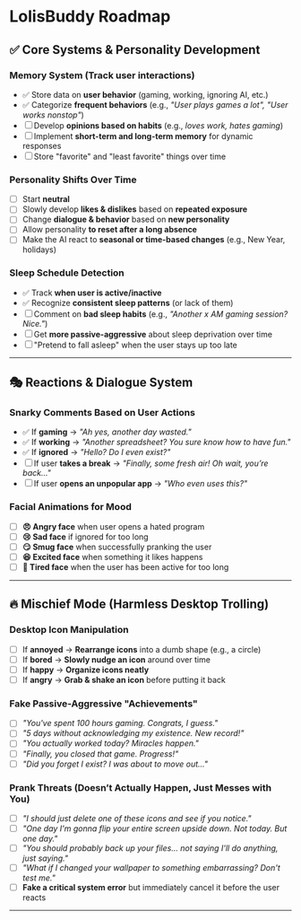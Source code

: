 # LolisBuddy Roadmap

## ✅ Core Systems & Personality Development

### Memory System (Track user interactions)
- ✅ Store data on **user behavior** (gaming, working, ignoring AI, etc.)
- ✅ Categorize **frequent behaviors** (e.g., *"User plays games a lot", "User works nonstop"*)
- ☐ Develop **opinions based on habits** (e.g., *loves work, hates gaming*)
- ☐ Implement **short-term and long-term memory** for dynamic responses
- ☐ Store "favorite" and "least favorite" things over time

### Personality Shifts Over Time
- ☐ Start **neutral**
- ☐ Slowly develop **likes & dislikes** based on **repeated exposure**
- ☐ Change **dialogue & behavior** based on **new personality**
- ☐ Allow personality **to reset after a long absence**
- ☐ Make the AI react to **seasonal or time-based changes** (e.g., New Year, holidays)

### Sleep Schedule Detection
- ✅ Track **when user is active/inactive**
- ✅ Recognize **consistent sleep patterns** (or lack of them)
- ☐ Comment on **bad sleep habits** (e.g., *"Another x AM gaming session? Nice."*)
- ☐ Get **more passive-aggressive** about sleep deprivation over time
- ☐ "Pretend to fall asleep" when the user stays up too late

---

## 🎭 Reactions & Dialogue System

### Snarky Comments Based on User Actions
- ✅ If **gaming** → *"Ah yes, another day wasted."*
- ✅ If **working** → *"Another spreadsheet? You sure know how to have fun."*
- ✅ If **ignored** → *"Hello? Do I even exist?"*
- ☐ If user **takes a break** → *"Finally, some fresh air! Oh wait, you’re back..."*
- ☐ If user **opens an unpopular app** → *"Who even uses this?"*

### Facial Animations for Mood
- ☐ **😠 Angry face** when user opens a hated program
- ☐ **😢 Sad face** if ignored for too long
- ☐ **😏 Smug face** when successfully pranking the user
- ☐ **😆 Excited face** when something it likes happens
- ☐ **🥱 Tired face** when the user has been active for too long

---

## 🔥 Mischief Mode (Harmless Desktop Trolling)

### Desktop Icon Manipulation
- ☐ If **annoyed** → **Rearrange icons** into a dumb shape (e.g., a circle)
- ☐ If **bored** → **Slowly nudge an icon** around over time
- ☐ If **happy** → **Organize icons neatly**
- ☐ If **angry** → **Grab & shake an icon** before putting it back

### Fake Passive-Aggressive "Achievements"
- ☐ *"You've spent 100 hours gaming. Congrats, I guess."*
- ☐ *"5 days without acknowledging my existence. New record!"*
- ☐ *"You actually worked today? Miracles happen."*
- ☐ *"Finally, you closed that game. Progress!"*
- ☐ *"Did you forget I exist? I was about to move out..."*

### Prank Threats (Doesn’t Actually Happen, Just Messes with You)
- ☐ *"I should just delete one of these icons and see if you notice."*
- ☐ *"One day I'm gonna flip your entire screen upside down. Not today. But one day."*
- ☐ *"You should probably back up your files… not saying I'll do anything, just saying."*
- ☐ *"What if I changed your wallpaper to something *embarrassing*? Don't test me."*
- ☐ **Fake a critical system error** but immediately cancel it before the user reacts

---
